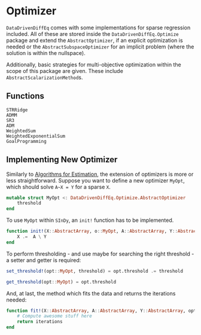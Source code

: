 # Optimizer

`DataDrivenDiffEq` comes with some implementations for sparse regression included. All of these are stored inside the
`DataDrivenDiffEq.Optimize` package and extend the `AbstractOptimizer`, if an explicit optimization is needed or the `AbstractSubspaceOptimizer` for an implicit problem (where the solution is within the nullspace).

Additionally, basic strategies for multi-objective optimization within the scope of this package are given. These include `AbstractScalarizationMethod`s.

## Functions

```@docs
STRRidge
ADMM
SR3
ADM
WeightedSum
WeightedExponentialSum
GoalProgramming
```

## Implementing New Optimizer

Similarly to [Algorithms for Estimation](@ref), the extension of optimizers is more or less straightforward.
Suppose you want to define a new optimizer `MyOpt`, which should solve ``A~X = Y`` for a sparse ``X``.

```julia
mutable struct MyOpt <: DataDrivenDiffEq.Optimize.AbstractOptimizer
    threshold
end
```

To use `MyOpt` within `SInDy`, an `init!` function has to be implemented.

```julia
function init!(X::AbstractArray, o::MyOpt, A::AbstractArray, Y::AbstractArray)
    X .=  A \ Y
end
```

To perform thresholding - and use maybe for searching the right threshold - a setter and getter is required:

```julia
set_threshold!(opt::MyOpt, threshold) = opt.threshold .= threshold

get_threshold(opt::MyOpt) = opt.threshold
```

And, at last, the method which fits the data and returns the iterations needed:

```julia
function fit!(X::AbstractArray, A::AbstractArray, Y::AbstractArray, opt::MyOpt; maxiter, convergence_error)
    # Compute awesome stuff here
    return iterations
end
```
